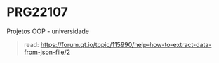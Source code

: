 # PRG22107
Projetos OOP - universidade

> read: https://forum.qt.io/topic/115990/help-how-to-extract-data-from-json-file/2
